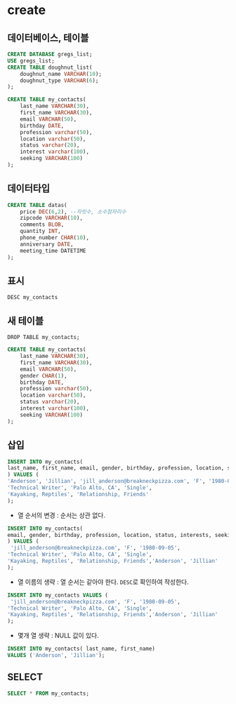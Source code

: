 # create


## 데이터베이스, 테이블

```sql
CREATE DATABASE gregs_list;
USE gregs_list;
CREATE TABLE doughnut_list(
	doughnut_name VARCHAR(10);
    doughnut_type VARCHAR(6);
);
```

```sql
CREATE TABLE my_contacts(
    last_name VARCHAR(30),
    first_name VARCHAR(30),
    email VARCHAR(50),
    birthday DATE,
    profession varchar(50),
    location varchar(50),
    status varchar(20),
    interest varchar(100),
    seeking VARCHAR(100)
);
```

## 데이터타입

```sql
CREATE TABLE datas(
    price DEC(6,2), --자릿수, 소수점자리수
    zipcode VARCHAR(10),
    comments BLOB,
    quantity INT,
    phone_number CHAR(10),
    anniversary DATE,
    meeting_time DATETIME
);
```

## 표시

`DESC my_contacts`

## 새 테이블

`DROP TABLE my_contacts;`

```sql
CREATE TABLE my_contacts(
    last_name VARCHAR(30),
    first_name VARCHAR(30),
    email VARCHAR(50),
    gender CHAR(1),
    birthday DATE,
    profession varchar(50),
    location varchar(50),
    status varchar(20),
    interest varchar(100),
    seeking VARCHAR(100)
);
```

## 삽입

```sql
INSERT INTO my_contacts(
last_name, first_name, email, gender, birthday, profession, location, status, interests, seeking
) VALUES (
'Anderson', 'Jillian', 'jill_anderson@breakneckpizza.com', 'F', '1980-09-05',
'Technical Writer', 'Palo Alto, CA', 'Single',
'Kayaking, Reptiles', 'Relationship, Friends'
);
```

* 열 순서의 변경 : 순서는 상관 없다.

```sql
INSERT INTO my_contacts(
email, gender, birthday, profession, location, status, interests, seeking, last_name, first_name
) VALUES (
 'jill_anderson@breakneckpizza.com', 'F', '1980-09-05',
'Technical Writer', 'Palo Alto, CA', 'Single',
'Kayaking, Reptiles', 'Relationship, Friends','Anderson', 'Jillian'
);
```

* 열 이름의 생략 : 열 순서는 같아야 한다. `DESC`로 확인하여 작성한다.

```sql
INSERT INTO my_contacts VALUES (
 'jill_anderson@breakneckpizza.com', 'F', '1980-09-05',
'Technical Writer', 'Palo Alto, CA', 'Single',
'Kayaking, Reptiles', 'Relationship, Friends','Anderson', 'Jillian'
);
```

* 몇개 열 생략 : NULL 값이 있다.

```sql
INSERT INTO my_contacts( last_name, first_name)
VALUES ('Anderson', 'Jillian');
```

## SELECT

```sql
SELECT * FROM my_contacts;
```